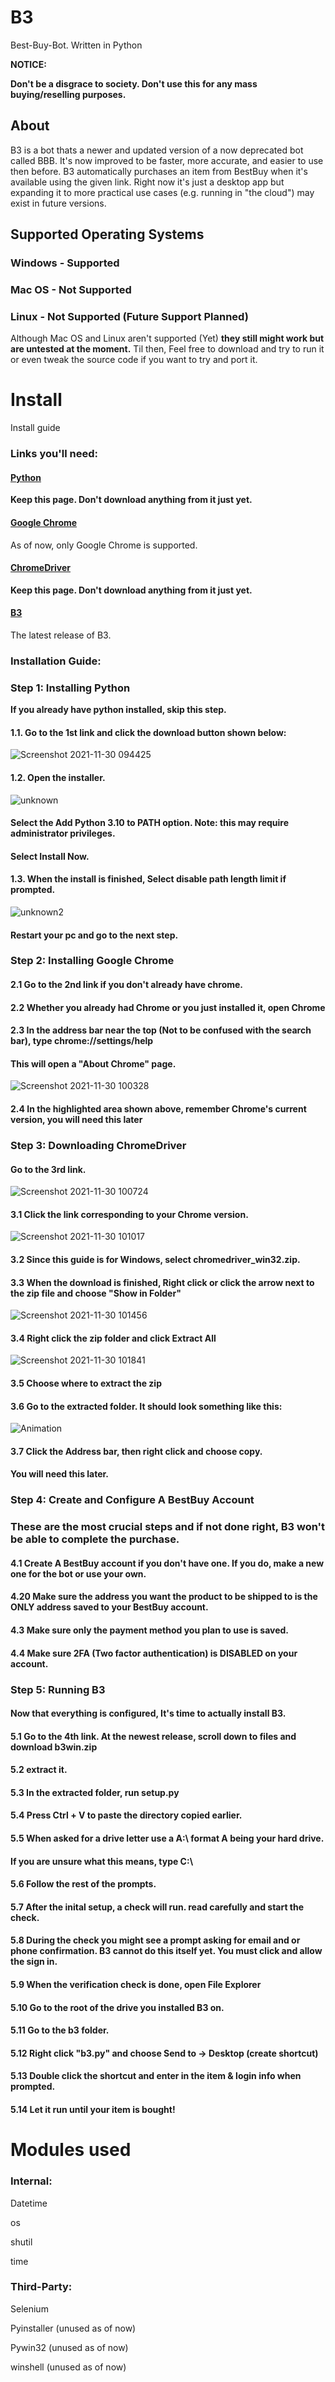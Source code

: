 # B3
Best-Buy-Bot. Written in Python

**NOTICE:**

**Don't be a disgrace to society. Don't use this for any mass buying/reselling purposes.**

## About
B3 is a bot thats a newer and updated version of a now deprecated bot called BBB. It's now improved to be faster, more accurate, and easier to use then before. 
B3 automatically purchases an item from BestBuy when it's available using the given link. Right now it's just a desktop app but expanding it to more practical
use cases (e.g. running in "the cloud") may exist in future versions.


## Supported Operating Systems
### Windows - Supported
### Mac OS - Not Supported
### Linux - Not Supported (Future Support Planned)
Although Mac OS and Linux aren't supported (Yet) __they still might work but are untested at the moment.__ Til then, Feel free to download and try to run it or even
tweak the source code if you want to try and port it.


# Install
Install guide

### Links you'll need:
#### [Python](https://www.python.org/downloads/)
__Keep this page. Don't download anything from it just yet.__
#### [Google Chrome](https://www.google.com/chrome/)
As of now, only Google Chrome is supported.
#### [ChromeDriver](https://chromedriver.chromium.org/downloads)
__Keep this page. Don't download anything from it just yet.__
#### [B3](https://github.com/Dogey11/B3/releases)
The latest release of B3.

### Installation Guide:

### Step 1: Installing Python
__If you already have python installed, skip this step.__

#### 1.1. Go to the 1st link and click the download button shown below:
![Screenshot 2021-11-30 094425](https://user-images.githubusercontent.com/69096657/144100197-6a2118eb-14dd-441f-8dae-6bc0a4d30ea9.png)
#### 1.2. Open the installer.
![unknown](https://user-images.githubusercontent.com/69096657/144100640-49284c03-c5a3-40ff-bb8e-fb68b0d3225e.png)
#### Select the Add Python 3.10 to PATH option. Note: this may require administrator privileges.
#### Select Install Now.
#### 1.3. When the install is finished, Select disable path length limit if prompted.
![unknown2](https://user-images.githubusercontent.com/69096657/144101345-6d57414a-089b-4351-a3ba-22aa7d2c27eb.png)
#### Restart your pc and go to the next step.

### Step 2: Installing Google Chrome

#### 2.1 Go to the 2nd link if you don't already have chrome.
#### 2.2 Whether you already had Chrome or you just installed it, open Chrome
#### 2.3 In the address bar near the top (Not to be confused with the search bar), type chrome://settings/help
#### This will open a "About Chrome" page.
![Screenshot 2021-11-30 100328](https://user-images.githubusercontent.com/69096657/144102967-57177b05-0e37-4b4c-9443-afda00aa5ce2.png)
#### 2.4 In the highlighted area shown above, remember Chrome's current version, you will need this later

### Step 3: Downloading ChromeDriver

#### Go to the 3rd link.
![Screenshot 2021-11-30 100724](https://user-images.githubusercontent.com/69096657/144103533-1e8a44bc-a575-4e7b-a325-a110f8e44266.png)
#### 3.1 Click the link corresponding to your Chrome version.
![Screenshot 2021-11-30 101017](https://user-images.githubusercontent.com/69096657/144104253-96282165-d487-4069-9bdb-80b281da96d4.png)
#### 3.2 Since this guide is for Windows, select chromedriver_win32.zip.
#### 3.3 When the download is finished, Right click or click the arrow next to the zip file and choose "Show in Folder"
![Screenshot 2021-11-30 101456](https://user-images.githubusercontent.com/69096657/144104692-b7902048-aede-4633-8cd1-edfb74262306.png)
#### 3.4 Right click the zip folder and click Extract All
![Screenshot 2021-11-30 101841](https://user-images.githubusercontent.com/69096657/144105069-19cef50d-323c-4e04-bace-47e595102365.png)
#### 3.5 Choose where to extract the zip
#### 3.6 Go to the extracted folder. It should look something like this:
![Animation](https://user-images.githubusercontent.com/69096657/144106021-5ba0984b-3c0e-4593-8ff9-450ffa75faba.gif)
#### 3.7 Click the Address bar, then right click and choose copy.
#### You will need this later.

### Step 4: Create and Configure A BestBuy Account
### These are the most crucial steps and if not done right, B3 won't be able to complete the purchase.
#### 4.1 Create A BestBuy account if you don't have one. If you do, make a new one for the bot or use your own.
#### 4.20 Make sure the address you want the product to be shipped to is the ONLY address saved to your BestBuy account.
#### 4.3 Make sure only the payment method you plan to use is saved.
#### 4.4 Make sure 2FA (Two factor authentication) is DISABLED on your account.

### Step 5: Running B3
#### Now that everything is configured, It's time to actually install B3.
#### 5.1 Go to the 4th link. At the newest release, scroll down to files and download b3win.zip
#### 5.2 extract it.
#### 5.3 In the extracted folder, run setup.py
#### 5.4 Press Ctrl + V to paste the directory copied earlier.
#### 5.5 When asked for a drive letter use a A:\ format A being your hard drive.
#### If you are unsure what this means, type C:\
#### 5.6 Follow the rest of the prompts.
#### 5.7 After the inital setup, a check will run. read carefully and start the check.
#### 5.8 During the check you might see a prompt asking for email and or phone confirmation. B3 cannot do this itself yet. You must click and allow the sign in.
#### 5.9 When the verification check is done, open File Explorer
#### 5.10 Go to the root of the drive you installed B3 on.
#### 5.11 Go to the b3 folder.
#### 5.12 Right click "b3.py" and choose Send to -> Desktop (create shortcut)
#### 5.13 Double click the shortcut and enter in the item & login info when prompted.
#### 5.14 Let it run until your item is bought!

# Modules used

### Internal:

Datetime

os

shutil

time


### Third-Party:

Selenium

Pyinstaller (unused as of now)

Pywin32 (unused as of now)

winshell (unused as of now)
